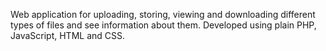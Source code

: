 Web application for uploading, storing, viewing and downloading different types of files and see information about them.
Developed using plain PHP, JavaScript, HTML and CSS.
